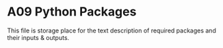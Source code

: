 # A09 Python Packages
This file is storage place for the text description of required packages and their inputs & outputs.
